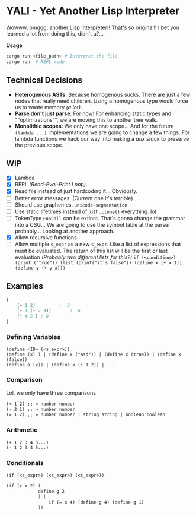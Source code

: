 # YALI - Yet Another Lisp Interpreter
Wowww, omggg, another Lisp Interpreter!! That's so original!!
I bet you learned a lot from doing this, didn't u?...

**Usage**
```bash
cargo run <file_path> # Interpret the file
cargo run  # REPL mode
```

## Technical Decisions
* **Heterogenous ASTs**: Because homogenous sucks. There are just a few nodes that really need children. Using a homogenous type would force us to waste memory _(a lot)_.
* **Parse don't just parse**: For now! For enhancing static types and ""optimizations"", we are moving this to another tree walk.
* **Monolithic scopes**: We only have one scope... And for the future `(lambda ...)` implementations we are going to change a few things. For lambda functions we hack our way into making a _aux stack_ to preserve the previous scope.

## WIP
- [x] Lambda
- [x] REPL _(Read-Eval-Print Loop)_.
- [x] Read file instead of just hardcoding it... Obviously.
- [ ] Better error messages. (Current one it's terrible)
- [ ] Should use graphemes. `unicode-segmentation`
- [ ] Use static lifetimes instead of just `.clone()` everything. lol 
- [ ] TokenType `FunCall` can be extinct.
    That's gonna change the grammar into a CSG... We are going to use the
    symbol table at the parser probably... Looking at another approach.
- [x] Allow recursive functions.
- [ ] Allow multiple `s_expr` as a new `s_expr`. Like a list of expressions that must be evaluated. 
    The return of this list will be the first or last evaluation _(Probably two different lists for this?)_
    `if (<condition>) (print ("true")) (list (print("it's false")) (define x (+ x 1)) (define y (+ y x)))`

## Examples
```lisp
(
    (+ 1 2)         ;  3
    (+ 1 (+ 2 3))       ;  6
    (* 4 2 ) ; 8
)
```

### Defining Variables
```
(define <ID> (<s_expr>))
(define (x) ) | (define x ("asd")) | (define x (true)) | (define x (false))
(define a (x)) | (define x (+ 1 2)) | ...
```

### Comparison
Lol, we only have three comparisons
```md
(< 1 2) ;; < number number
(> 2 1) ;; > number number
(= 1 2) ;; = number number | string string | boolean boolean 
```

### Arithmetic
```md
(+ 1 2 3 4 5...)
(- 1 2 3 4 5...)
```

### Conditionals
`(if (<s_expr>) (<s_expr>) (<s_expr>))`

```md
(if (> x 2) (
            define g 2
            ) (
                if (= x 4) (define g 4) (define g 1)
            ))
```

